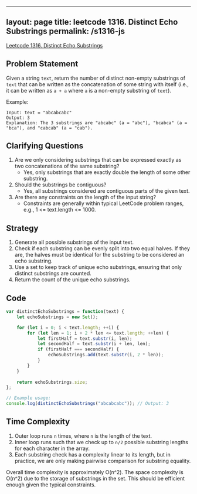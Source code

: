 
---
layout: page
title: leetcode 1316. Distinct Echo Substrings
permalink: /s1316-js
---
[Leetcode 1316. Distinct Echo Substrings](https://algoadvance.github.io/algoadvance/l1316)
## Problem Statement
Given a string `text`, return the number of distinct non-empty substrings of `text` that can be written as the concatenation of some string with itself (i.e., it can be written as `a + a` where `a` is a non-empty substring of `text`).

Example:
```
Input: text = "abcabcabc"
Output: 3
Explanation: The 3 substrings are "abcabc" (a = "abc"), "bcabca" (a = "bca"), and "cabcab" (a = "cab").
```

## Clarifying Questions
1. Are we only considering substrings that can be expressed exactly as two concatenations of the same substring? 
   - Yes, only substrings that are exactly double the length of some other substring.
2. Should the substrings be contiguous?
   - Yes, all substrings considered are contiguous parts of the given text.
3. Are there any constraints on the length of the input string?
   - Constraints are generally within typical LeetCode problem ranges, e.g., 1 <= text.length <= 1000.

## Strategy
1. Generate all possible substrings of the input text.
2. Check if each substring can be evenly split into two equal halves. If they are, the halves must be identical for the substring to be considered an echo substring.
3. Use a set to keep track of unique echo substrings, ensuring that only distinct substrings are counted.
4. Return the count of the unique echo substrings.

## Code
```javascript
var distinctEchoSubstrings = function(text) {
    let echoSubstrings = new Set();

    for (let i = 0; i < text.length; ++i) {
        for (let len = 1; i + 2 * len <= text.length; ++len) {
            let firstHalf = text.substr(i, len);
            let secondHalf = text.substr(i + len, len);
            if (firstHalf === secondHalf) {
                echoSubstrings.add(text.substr(i, 2 * len));
            }
        }
    }
    
    return echoSubstrings.size;
};

// Example usage:
console.log(distinctEchoSubstrings("abcabcabc")); // Output: 3
```

## Time Complexity
1. Outer loop runs `n` times, where `n` is the length of the text.
2. Inner loop runs such that we check up to `n/2` possible substring lengths for each character in the array.
3. Each substring check has a complexity linear to its length, but in practice, we are only making pairwise comparison for substring equality.

Overall time complexity is approximately O(n^2). The space complexity is O(n^2) due to the storage of substrings in the set. This should be efficient enough given the typical constraints.